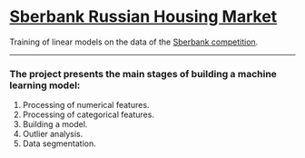 # [Sberbank Russian Housing Market](https://www.kaggle.com/competitions/sberbank-russian-housing-market)
Training of linear models on the data of the [Sberbank competition](https://www.kaggle.com/competitions/sberbank-russian-housing-market).
____
### The project presents the main stages of building a machine learning model:
1. Processing of numerical features.
2. Processing of categorical features.
3. Building a model.
4. Outlier analysis.
5. Data segmentation.
